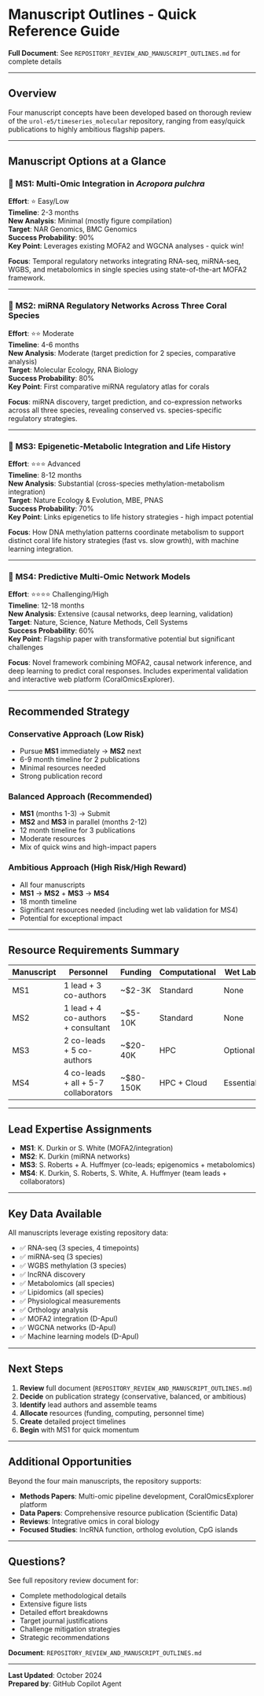 # Manuscript Outlines - Quick Reference Guide

**Full Document**: See `REPOSITORY_REVIEW_AND_MANUSCRIPT_OUTLINES.md` for complete details

---

## Overview

Four manuscript concepts have been developed based on thorough review of the `urol-e5/timeseries_molecular` repository, ranging from easy/quick publications to highly ambitious flagship papers.

---

## Manuscript Options at a Glance

### 📄 MS1: Multi-Omic Integration in *Acropora pulchra*
**Effort**: ⭐ Easy/Low  
**Timeline**: 2-3 months  
**New Analysis**: Minimal (mostly figure compilation)  
**Target**: NAR Genomics, BMC Genomics  
**Success Probability**: 90%  
**Key Point**: Leverages existing MOFA2 and WGCNA analyses - quick win!

**Focus**: Temporal regulatory networks integrating RNA-seq, miRNA-seq, WGBS, and metabolomics in single species using state-of-the-art MOFA2 framework.

---

### 📄 MS2: miRNA Regulatory Networks Across Three Coral Species  
**Effort**: ⭐⭐ Moderate  
**Timeline**: 4-6 months  
**New Analysis**: Moderate (target prediction for 2 species, comparative analysis)  
**Target**: Molecular Ecology, RNA Biology  
**Success Probability**: 80%  
**Key Point**: First comparative miRNA regulatory atlas for corals

**Focus**: miRNA discovery, target prediction, and co-expression networks across all three species, revealing conserved vs. species-specific regulatory strategies.

---

### 📄 MS3: Epigenetic-Metabolic Integration and Life History
**Effort**: ⭐⭐⭐ Advanced  
**Timeline**: 8-12 months  
**New Analysis**: Substantial (cross-species methylation-metabolism integration)  
**Target**: Nature Ecology & Evolution, MBE, PNAS  
**Success Probability**: 70%  
**Key Point**: Links epigenetics to life history strategies - high impact potential

**Focus**: How DNA methylation patterns coordinate metabolism to support distinct coral life history strategies (fast vs. slow growth), with machine learning integration.

---

### 📄 MS4: Predictive Multi-Omic Network Models
**Effort**: ⭐⭐⭐⭐ Challenging/High  
**Timeline**: 12-18 months  
**New Analysis**: Extensive (causal networks, deep learning, validation)  
**Target**: Nature, Science, Nature Methods, Cell Systems  
**Success Probability**: 60%  
**Key Point**: Flagship paper with transformative potential but significant challenges

**Focus**: Novel framework combining MOFA2, causal network inference, and deep learning to predict coral responses. Includes experimental validation and interactive web platform (CoralOmicsExplorer).

---

## Recommended Strategy

### Conservative Approach (Low Risk)
- Pursue **MS1** immediately → **MS2** next
- 6-9 month timeline for 2 publications
- Minimal resources needed
- Strong publication record

### Balanced Approach (Recommended)
- **MS1** (months 1-3) → Submit
- **MS2** and **MS3** in parallel (months 2-12)
- 12 month timeline for 3 publications
- Moderate resources
- Mix of quick wins and high-impact papers

### Ambitious Approach (High Risk/High Reward)
- All four manuscripts
- **MS1** → **MS2** + **MS3** → **MS4**
- 18 month timeline
- Significant resources needed (including wet lab validation for MS4)
- Potential for exceptional impact

---

## Resource Requirements Summary

| Manuscript | Personnel | Funding | Computational | Wet Lab |
|-----------|-----------|---------|---------------|---------|
| MS1 | 1 lead + 3 co-authors | ~$2-3K | Standard | None |
| MS2 | 1 lead + 4 co-authors + consultant | ~$5-10K | Standard | None |
| MS3 | 2 co-leads + 5 co-authors | ~$20-40K | HPC | Optional |
| MS4 | 4 co-leads + all + 5-7 collaborators | ~$80-150K | HPC + Cloud | Essential |

---

## Lead Expertise Assignments

- **MS1**: K. Durkin or S. White (MOFA2/integration)
- **MS2**: K. Durkin (miRNA networks)  
- **MS3**: S. Roberts + A. Huffmyer (co-leads; epigenomics + metabolomics)
- **MS4**: K. Durkin, S. Roberts, S. White, A. Huffmyer (team leads + collaborators)

---

## Key Data Available

All manuscripts leverage existing repository data:
- ✅ RNA-seq (3 species, 4 timepoints)
- ✅ miRNA-seq (3 species)  
- ✅ WGBS methylation (3 species)
- ✅ lncRNA discovery
- ✅ Metabolomics (all species)
- ✅ Lipidomics (all species)
- ✅ Physiological measurements
- ✅ Orthology analysis
- ✅ MOFA2 integration (D-Apul)
- ✅ WGCNA networks (D-Apul)
- ✅ Machine learning models (D-Apul)

---

## Next Steps

1. **Review** full document (`REPOSITORY_REVIEW_AND_MANUSCRIPT_OUTLINES.md`)
2. **Decide** on publication strategy (conservative, balanced, or ambitious)
3. **Identify** lead authors and assemble teams
4. **Allocate** resources (funding, computing, personnel time)
5. **Create** detailed project timelines
6. **Begin** with MS1 for quick momentum

---

## Additional Opportunities

Beyond the four main manuscripts, the repository supports:

- **Methods Papers**: Multi-omic pipeline development, CoralOmicsExplorer platform
- **Data Papers**: Comprehensive resource publication (Scientific Data)
- **Reviews**: Integrative omics in coral biology  
- **Focused Studies**: lncRNA function, ortholog evolution, CpG islands

---

## Questions?

See full repository review document for:
- Complete methodological details
- Extensive figure lists
- Detailed effort breakdowns
- Target journal justifications
- Challenge mitigation strategies
- Strategic recommendations

**Document**: `REPOSITORY_REVIEW_AND_MANUSCRIPT_OUTLINES.md`

---

**Last Updated**: October 2024  
**Prepared by**: GitHub Copilot Agent
